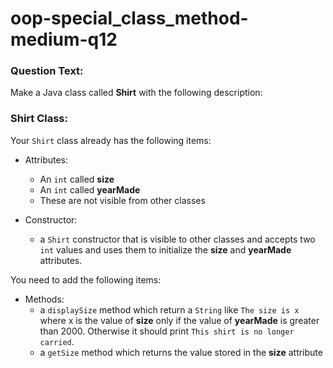 # oop-special_class_method-medium-q12

### Question Text:

Make a Java class called **Shirt** with the following description:

### Shirt Class:

Your `Shirt` class already has the following items:

- Attributes:
    - An `int` called **size**
    - An `int` called **yearMade**
    - These are not visible from other classes

- Constructor:
    - a `Shirt` constructor that is visible to other classes and accepts two `int` values and uses them to initialize
      the **size** and **yearMade** attributes.

You need to add the following items:

- Methods:
    - a `displaySize` method which return a `String` like `The size is x` where x is the value of **size** only if the
      value of **yearMade** is greater than 2000. Otherwise it should print `This shirt is no longer carried`.
    - a `getSize` method which returns the value stored in the **size** attribute